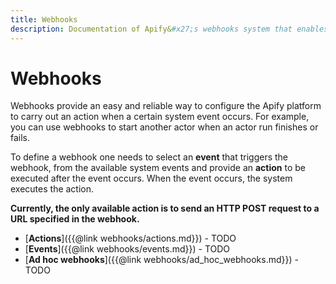 ```yaml
---
title: Webhooks
description: Documentation of Apify&#x27;s webhooks system that enables integration of multiple actors or external systems.
---
```


# [](./webhooks)Webhooks

Webhooks provide an easy and reliable way to configure the Apify platform to carry out an action when a certain system event occurs. For example, you can use webhooks to start another actor when an actor run finishes or fails.

To define a webhook one needs to select an **event** that triggers the webhook, from the available system events and provide an **action** to be executed after the event occurs. When the event occurs, the system executes the action.

**Currently, the only available action is to send an HTTP POST request to a URL specified in the webhook.**

*   [**Actions**]({{@link webhooks/actions.md}}) - TODO
*   [**Events**]({{@link webhooks/events.md}}) - TODO
*   [**Ad hoc webhooks**]({{@link webhooks/ad_hoc_webhooks.md}}) - TODO
